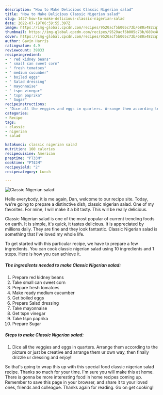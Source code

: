 ```yaml
---
description: "How to Make Delicious Classic Nigerian salad"
title: "How to Make Delicious Classic Nigerian salad"
slug: 1427-how-to-make-delicious-classic-nigerian-salad
date: 2022-07-19T06:59:55.397Z
image: https://img-global.cpcdn.com/recipes/9520acf5b005c73b/680x482cq70/classic-nigerian-salad-recipe-main-photo.jpg
thumbnail: https://img-global.cpcdn.com/recipes/9520acf5b005c73b/680x482cq70/classic-nigerian-salad-recipe-main-photo.jpg
cover: https://img-global.cpcdn.com/recipes/9520acf5b005c73b/680x482cq70/classic-nigerian-salad-recipe-main-photo.jpg
author: Gavin Harris
ratingvalue: 4.9
reviewcount: 39833
recipeingredient:
- " red kidney beans"
- " small can sweet corn"
- " fresh tomatoes"
- " medium cucumber"
- " boiled eggs"
- " Salad dressing"
- " mayonnaise"
- " tspn vinegar"
- " tspn paprika"
- " Sugar"
recipeinstructions:
- "Dice all the veggies and eggs in quarters. Arrange them according to the picture or just be creative and arrange them ur own way, then finally drizzle ur dressing and enjoy!"
categories:
- Recipe
tags:
- classic
- nigerian
- salad

katakunci: classic nigerian salad 
nutrition: 160 calories
recipecuisine: American
preptime: "PT33M"
cooktime: "PT42M"
recipeyield: "2"
recipecategory: Lunch

---
```



![Classic Nigerian salad](https://img-global.cpcdn.com/recipes/9520acf5b005c73b/680x482cq70/classic-nigerian-salad-recipe-main-photo.jpg)

Hello everybody, it is me again, Dan, welcome to our recipe site. Today, we're going to prepare a distinctive dish, classic nigerian salad. One of my favorites. For mine, I will make it a bit tasty. This will be really delicious.

Classic Nigerian salad is one of the most popular of current trending foods on earth. It is simple, it's quick, it tastes delicious. It is appreciated by millions daily. They are fine and they look fantastic. Classic Nigerian salad is something that I've loved my whole life.




To get started with this particular recipe, we have to prepare a few ingredients. You can cook classic nigerian salad using 10 ingredients and 1 steps. Here is how you can achieve it.

<!--inarticleads1-->

##### The ingredients needed to make Classic Nigerian salad:

1. Prepare  red kidney beans
1. Take  small can sweet corn
1. Prepare  fresh tomatoes
1. Make ready  medium cucumber
1. Get  boiled eggs
1. Prepare  Salad dressing
1. Take  mayonnaise
1. Get  tspn vinegar
1. Take  tspn paprika
1. Prepare  Sugar




<!--inarticleads2-->

##### Steps to make Classic Nigerian salad:

1. Dice all the veggies and eggs in quarters. Arrange them according to the picture or just be creative and arrange them ur own way, then finally drizzle ur dressing and enjoy!




So that's going to wrap this up with this special food classic nigerian salad recipe. Thanks so much for your time. I'm sure you will make this at home. There is gonna be more interesting food in home recipes coming up. Remember to save this page in your browser, and share it to your loved ones, friends and colleague. Thanks again for reading. Go on get cooking!
